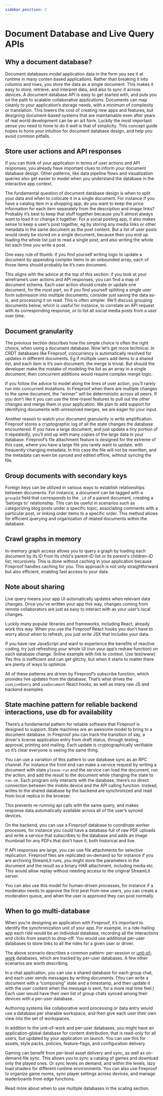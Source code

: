 ```yaml
---
sidebar_position: 2
---
```


<!-- Figures: Document Database Structure: A diagram showing the structure of a document database.
Live Query Process: A flowchart showing how live queries work in the context of a front end application.
Async backend API Interaction: A diagram showing how APIs interact with the document database and live queries.
LLM streaming response API -->


# Document Database and Live Query APIs

## Why a document database?

Document databases model application data in the form you see it at runtime in many conten based applications. Rather than breaking it into columns and rows, you store the data as a single document. This makes it easy to store, retrieve, and interpret data, and also to sync it across devices. A document database API is easy to get started with, and puts you on the path to scalable collaborative applications. Documents can map cleanly to your application’s storage needs, with a minimum of complexity or translation. This lowers the cost of creating new apps and features, but designing document-based systems that are maintainable even after years of real world development can be an art form. Luckily the most important sense you need to hone to do it well is that of simplicity. This concept guide hopes to hone your intuition for document database design, and help you avoid common pitfalls.

## Store user actions and API responses

If you can think of your application in terms of user actions and API responses, you already have important clues to inform your document database design. Other patterns, like data pipeline flows and visualization queries also get easier to model when you understand the database in the interactive app context.

The fundamental question of document database design is when to split your data and when to colocate it in a single document. For instance if you have a catalog item in a shopping app, do you want to keep the price information for each item separately from the description and image links? Probably it’s best to keep that stuff together because you’ll almost always want to load it or change it together. For a social posting app, it also makes sense to keep a user’s post together, eg by storing any media links or other metadata in the same document as the post content. But a list of user posts would rarely be stored on a single document, because then you end up loading the whole list just to read a single post, and also writing the whole list each time you write a post.

One easy rule of thumb: if you find yourself writing logic to update a document by appending complex items to an unbounded array, each of those items should probably be it’s own document.

This aligns with the advice at the top of this section: if you look at your wireframe’s user actions and API responses, you can find a map of document schema. Each user action should create or update one document, for the most part, so if you find yourself splitting a single user form submission into multiple documents, consider just saving the data as-is, and processing it on read. This is often simpler. We’ll discuss grouping documents below, which is useful for instance, to correlate an API request with its corresponding response, or to list all social media posts from a user over time.

## Document granularity

The previous section describes how the simple choice is often the right choice, when using a document database. Now let’s get more technical. In CRDT databases like Fireproof, concurrency is automatically resolved for updates in different documents. Eg if multiple users add items to a shared list, and each item is it’s own document, the merge is trivial. But should the developer make the mistake of modeling the list as an array in a single document, then concurrent additions would require complex merge logic.

If you follow the advice to model along the lines of user action, you’ll rarely run into concurrent mutations. In Fireproof when there are multiple changes to the same document, the “winner” will be deterministic across all peers. If you don’t like it you can use the time-travel features to pull out the other changes and merge them in your application. We plan to add support for identifying documents with unresolved merges, we are eager for your input.

Another reason to watch your document granularity is write amplification. Fireproof stores a cryptographic log of all the state changes the database encountered. If you have a large document, and just update a tiny portion of it repeatedly, you’ll end up with many copies of the large data in your database. Fireproof’s file attachment feature is designed for the extreme of this case, where you have a large file you rarely want to update, with frequently changing metadata. In this case the file will not be rewritten, and the metadata can even be synced and edited offline, without syncing the file.

## Group documents with secondary keys

Foreign keys can be utilized in various ways to establish relationships between documents. For instance, a document can be tagged with a `groupId` field that corresponds to the `_id` of a parent document, creating a 'belongs to' relationship. This can be useful in scenarios such as categorizing blog posts under a specific topic, associating comments with a particular post, or linking order items to a specific order. This method allows for efficient querying and organization of related documents within the database.

## Crawl graphs in memory

In-memory graph access allows you to query a graph by loading each document by its ID from its child's parent-ID list or its parent's children-ID list, recursively. This is done without caching in your application because Fireproof handles caching for you. This approach is not only straightforward but also efficient, enabling fast access to your data.

## Note about sharing

Live query means your app UI automatically updates when relevant data changes. Once you’ve written your app this way, changes coming from remote collaborators are just as easy to interact with as your user’s local changes.

Luckily many popular libraries and frameworks, including React, already work this way. When you use the Fireproof React hooks you don’t have to worry about when to refresh, you just write JSX that includes your data.

If you have raw JavaScript and want to experience the benefits of reactive coding, try just refreshing your whole UI (run your app’s redraw function) on each database change. (Inline example with link to context. Use test/www) Yes this is inefficient and can get glitchy, but when it starts to matter there are plenty of ways to optimize.

All of these patterns are driven by Fireproof’s subscribe function, which provides live updates from the database. That’s what drives the `useLiveQuery` and `useDocument` React hooks, as well as many raw JS and backend examples.

## State machine pattern for reliable backend interactions, use db for availability

There’s a fundamental pattern for reliable software that Fireproof is designed to support. State machines are an awesome model to bring to a document database. In Fireproof you can track the transition of say, a driver's license application entry from draft status, through testing, approval, printing and mailing. Each update is cryptographically verifiable so it’s clear everyone is seeing the same thing.

You can use a variation of this pattern to use database sync as an RPC channel. For instance the front end can make a service request by writing a document with state `please-run` and the service can load the document, run the action, and add the result to the document while changing the state to `ran-ok`. Each program only interacts with the database, there’s no direct connection between the mobile device and the API calling function. Instead, writes to the shared database by the backend are synchronized and read from local replica in the browser.

This prevents re-running api calls with the same query, and makes response data automatically available across all of the user’s synced devices.

On the backend, you can use a Fireproof database to coordinate worker processes, for instance you could have a database full of raw PDF uploads and write a service that subscribes to the database and adds an image thumbnail for any PDFs that don’t have it, both historical and live.

If API responses are large, you can use file attachments for selective replication. Fireproof files are replicated on-demand so for instance if you are archiving StreamLit runs, you might store the parameters in the document and the result as a binary HAR attachment, including media etc. This would allow replay without needing access to the original StreamLit server.

You can also use this model for human-driven processes, for instance if a moderator needs to approve the first post from new users, you can create a moderation queue, and when the user is approved they can post normally.

## When to go multi-database

When you’re designing an application with Fireproof, it’s important to identify the synchronization unit of your app. For example, in a ride-hailing app each ride would be an individual database, recording all the interactions and clicks from search to drop-off. You would use additional per-user databases to store links to all the rides for a given user or driver.

The above scenario describes a common pattern: per-session or [unit-of-work](https://martinfowler.com/eaaCatalog/unitOfWork.html) databases, which are tracked by per-user databases. A few other scenarios are worth describing.

In a chat application, you can use a shared database for each group chat, and each user sends messages by writing documents. (You can write a document with a “composing” state and a timestamp, and then update it with the user content when the message is sent, for a more real time feel.) Each user would have their own list of group chats synced among their devices with a per-user database.

Authoring systems like collaborative word processing or data entry would use a database per sharable workspace, and then give each user their own view into the set of workspaces.

In addition to the unit-of-work and per-user databases, you might have an application-global database for content distribution, that is read-only for all users, but updated by your application on launch. You can use this for assets, style packs, policies, feature-flags, and configuration delivery.

Gaming can benefit from per-level asset delivery and sync, as well as on-demand file sync. This allows you to sync a catalog of games and download only the played ones. Or sync levels on demand, and within the levels, lazy load shaders for different runtime environments. You can also use Fireproof to organize game rooms, sync player settings across devices, and manage leaderboards from edge functions.

Read more about when to use multiple databases in the scaling section.